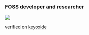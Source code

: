 ### FOSS developer and researcher

![](https://github-readme-stats.vercel.app/api?username=gilcu3&show_icons=true&theme=transparent)

verified on [keyoxide](https://keyoxide.org/hkp/C195D1331AE4AC5773901AE20092E1F1BFFBC3B7)
